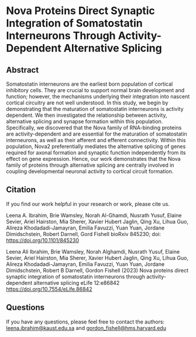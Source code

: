 # Nova Proteins Direct Synaptic Integration of Somatostatin Interneurons Through Activity-Dependent Alternative Splicing

## Abstract

Somatostatin interneurons are the earliest born population of cortical inhibitory cells. They are crucial to support normal brain development and function; however, the mechanisms underlying their integration into nascent cortical circuitry are not well understood. In this study, we begin by demonstrating that the maturation of somatostatin interneurons is activity dependent. We then investigated the relationship between activity, alternative splicing and synapse formation within this population. Specifically, we discovered that the Nova family of RNA-binding proteins are activity-dependent and are essential for the maturation of somatostatin interneurons, as well as their afferent and efferent connectivity. Within this population, Nova2 preferentially mediates the alternative splicing of genes required for axonal formation and synaptic function independently from its effect on gene expression. Hence, our work demonstrates that the Nova family of proteins through alternative splicing are centrally involved in coupling developmental neuronal activity to cortical circuit formation.


## Citation

If you find our work helpful in your research or work, please cite us.

Leena A. Ibrahim, Brie Wamsley, Norah Al-Ghamdi, Nusrath Yusuf, Elaine Sevier, Ariel Hairston, Mia Sherer, Xavier Hubert Jaglin, Qing Xu, Lihua Guo, Alireza Khodadadi-Jamayran, Emilia Favuzzi, Yuan Yuan, Jordane Dimidschstein, Robert Darnell, Gord Fishell bioRxiv 845230; doi: https://doi.org/10.1101/845230

Leena Ali Ibrahim, Brie Wamsley, Norah Alghamdi, Nusrath Yusuf, Elaine Sevier, Ariel Hairston, Mia Sherer, Xavier Hubert Jaglin, Qing Xu, Lihua Guo, Alireza Khodadadi-Jamayran, Emilia Favuzzi, Yuan Yuan, Jordane Dimidschstein, Robert B Darnell, Gordon Fishell (2023) Nova proteins direct synaptic integration of somatostatin interneurons through activity-dependent alternative splicing eLife 12:e86842
https://doi.org/10.7554/eLife.86842

## Questions

If you have any questions, please feel free to contact the authors:
leena.ibrahim@kaust.edu.sa and gordon_fishell@hms.harvard.edu

